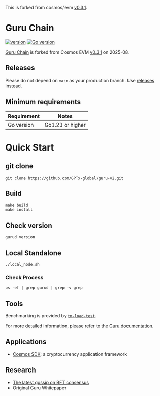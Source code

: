This is forked from cosmos/evm [v0.3.1](https://github.com/cosmos/evm/tree/v0.3.1).

# Guru Chain

[![version](https://img.shields.io/github/v/tag/GPTx-global/guru-v2.svg)](https://github.com/GPTx-global/guru-v2/releases/latest)
[![Go version](https://img.shields.io/badge/go-1.23+-green.svg)](https://github.com/moovweb/gvm)
<!-- admin widget setting: https://shields.io/badges/discord

[![Discord chat](https://img.shields.io/discord/1109002731580051466
.svg)](https://discord.gg/FJBTMgHEJg)
-->


[Guru Chain](https://github.com/GPTx-global/guru-v2/PAPER.md) is forked from Cosmos EVM [v0.3.1](https://github.com/cosmos/evm/releases/tag/v0.3.1) on 2025-08.

## Releases

Please do not depend on `main` as your production branch. Use [releases](https://github.com/GPTx-global/guru-v2/releases) instead.

## Minimum requirements

| Requirement | Notes            |
| ----------- |------------------|
| Go version  | Go1.23 or higher |


# Quick Start
## git clone
```
git clone https://github.com/GPTx-global/guru-v2.git
```
## Build
```
make build
make install
```
## Check version
```
gurud version
```

## Local Standalone
```
./local_node.sh
```
### Check Process
```
ps -ef | grep gurud | grep -v grep
```

## Tools

Benchmarking is provided by [`tm-load-test`](https://github.com/informalsystems/tm-load-test).

For more detailed information, please refer to the [Guru documentation](https://docs.gurufin.com).

## Applications

- [Cosmos SDK](http://github.com/reapchain/cosmos-sdk); a cryptocurrency application framework

## Research

- [The latest gossip on BFT consensus](https://arxiv.org/abs/1807.04938)
- Original Guru Whitepaper